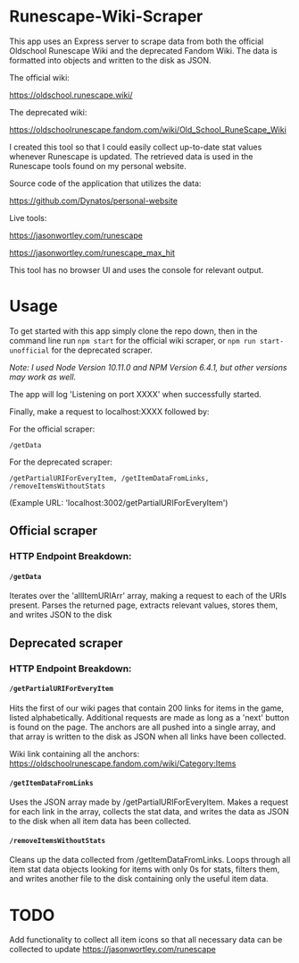 # Runescape-Wiki-Scraper
This app uses an Express server to scrape data from both the official Oldschool Runescape Wiki and the deprecated Fandom Wiki. The data is formatted into objects and written to the disk as JSON.

The official wiki:

https://oldschool.runescape.wiki/

The deprecated wiki:

https://oldschoolrunescape.fandom.com/wiki/Old_School_RuneScape_Wiki

I created this tool so that I could easily collect up-to-date stat values whenever Runescape is updated. The retrieved data is used in the Runescape tools found on my personal website.

Source code of the application that utilizes the data: 

https://github.com/Dynatos/personal-website

Live tools: 

https://jasonwortley.com/runescape 

https://jasonwortley.com/runescape_max_hit

This tool has no browser UI and uses the console for relevant output.

# Usage
To get started with this app simply clone the repo down, then in the command line run `npm start` for the official wiki scraper, or `npm run start-unofficial` for the deprecated scraper.

*Note: I used Node Version 10.11.0 and NPM Version 6.4.1, but other versions may work as well.*

The app will log 'Listening on port XXXX' when successfully started. 

Finally, make a request to localhost:XXXX followed by:

For the official scraper:
```
/getData
```

For the deprecated scraper:
```
/getPartialURIForEveryItem, /getItemDataFromLinks, /removeItemsWithoutStats
```


(Example URL: 'localhost:3002/getPartialURIForEveryItem')


## Official scraper
### HTTP Endpoint Breakdown:

  #### `/getData`
  Iterates over the 'allItemURIArr' array, making a request to each of the URIs present. Parses the returned page, extracts relevant values, stores them, and writes JSON to the disk

## Deprecated scraper
### HTTP Endpoint Breakdown:

  #### `/getPartialURIForEveryItem`
  Hits the first of our wiki pages that contain 200 links for items in the game, listed alphabetically. Additional requests are made
  as long as a 'next' button is found on the page. The anchors are all pushed into a single array, and that array is written to the
  disk as JSON when all links have been collected.

  Wiki link containing all the anchors: https://oldschoolrunescape.fandom.com/wiki/Category:Items
    
    
  #### `/getItemDataFromLinks`
  Uses the JSON array made by /getPartialURIForEveryItem. Makes a request for each link in the array, collects the stat data, and
  writes the data as JSON to the disk when all item data has been collected.
    
    
  #### `/removeItemsWithoutStats`
  Cleans up the data collected from /getItemDataFromLinks. Loops through all item stat data objects looking for items with only 0s for 
  stats, filters them, and writes another file to the disk containing only the useful item data.


# TODO
  Add functionality to collect all item icons so that all necessary data can be collected to update https://jasonwortley.com/runescape
